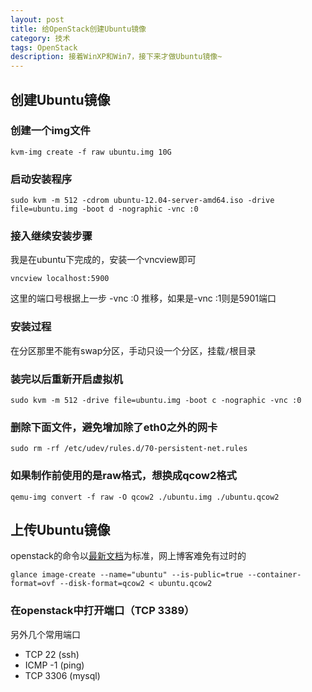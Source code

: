 ```yaml
---
layout: post
title: 给OpenStack创建Ubuntu镜像
category: 技术
tags: OpenStack
description: 接着WinXP和Win7，接下来才做Ubuntu镜像~
---
```


## 创建Ubuntu镜像

### 创建一个img文件
  
    kvm-img create -f raw ubuntu.img 10G

### 启动安装程序
    
    sudo kvm -m 512 -cdrom ubuntu-12.04-server-amd64.iso -drive file=ubuntu.img -boot d -nographic -vnc :0

### 接入继续安装步骤

我是在ubuntu下完成的，安装一个vncview即可
    
    vncview localhost:5900

这里的端口号根据上一步 -vnc :0 推移，如果是-vnc :1则是5901端口

### 安装过程
  
在分区那里不能有swap分区，手动只设一个分区，挂载`/`根目录

### 装完以后重新开启虚拟机

    sudo kvm -m 512 -drive file=ubuntu.img -boot c -nographic -vnc :0

### 删除下面文件，避免增加除了eth0之外的网卡

    sudo rm -rf /etc/udev/rules.d/70-persistent-net.rules

### 如果制作前使用的是raw格式，想换成qcow2格式

    qemu-img convert -f raw -O qcow2 ./ubuntu.img ./ubuntu.qcow2

## 上传Ubuntu镜像
openstack的命令以[最新文档](http://docs.openstack.org/trunk/openstack-compute/admin/content/creating-a-windows-image.html)为标准，网上博客难免有过时的

    glance image-create --name="ubuntu" --is-public=true --container-format=ovf --disk-format=qcow2 < ubuntu.qcow2

### 在openstack中打开端口（TCP 3389）
另外几个常用端口

- TCP 22 (ssh)
- ICMP -1 (ping)
- TCP 3306 (mysql)
